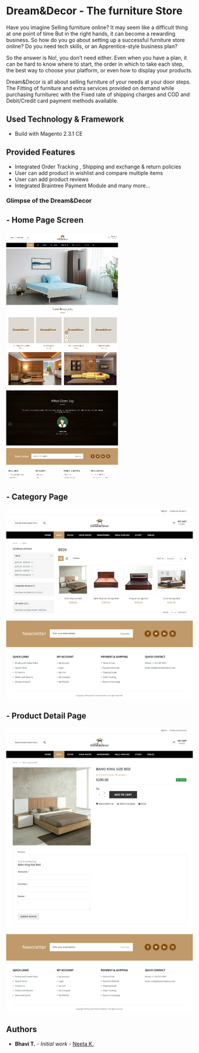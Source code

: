 # Dream&Decor - The furniture Store

Have you imagine Selling furniture online? It may seem like a difficult thing at one point of time But in the right hands, it can become a rewarding business. So how do you go about setting up a successful furniture store online? Do you need tech skills, or an Apprentice-style business plan?

So the answer is No!, you don’t need either. Even when you have a plan, it can be hard to know where to start, the order in which to take each step, the best way to choose your platform, or even how to display your products.

Dream&Decor is all about selling furniture of your needs at your door steps. 
The Fitting of furniture and extra services provided on demand while purchasing furniturec with the Fixed rate of shipping charges and COD and Debit/Credit card payment methods available. 


## Used Technology & Framework

- Build with Magento 2.3.1 CE

## Provided Features

- Integrated Order Tracking , Shipping and exchange & return policies
- User can add product in wishlist and compare multiple items
- User can add product reviews 
- Integrated Braintree Payment Module and many more...

### Glimpse of the Dream&Decor

## - Home Page Screen 
![image](https://github.com/neeta-tm/images/blob/master/furniture/Drem-DecorHome.png)

## - Category Page 
![image](https://github.com/neeta-tm/images/blob/master/furniture/Dream-DecorBeds.png)

## - Product Detail Page 
![image](https://github.com/neeta-tm/images/blob/master/furniture/Dream-DecorBeds-PDP.png)

## Authors
* **Bhavi T.** - *Initial work* - [Neeta K.](https://github.com/neeta-tm)


